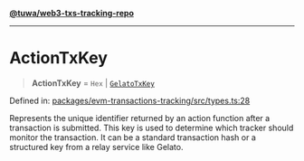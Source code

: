 [**@tuwa/web3-txs-tracking-repo**](../../../README.md)

***

# ActionTxKey

> **ActionTxKey** = `Hex` \| [`GelatoTxKey`](GelatoTxKey.md)

Defined in: [packages/evm-transactions-tracking/src/types.ts:28](https://github.com/TuwaIO/web3-transactions-tracking/blob/06a37fe8e151c67b408e69e3e0bb027c0c35f48a/packages/evm-transactions-tracking/src/types.ts#L28)

Represents the unique identifier returned by an action function after a transaction is submitted.
This key is used to determine which tracker should monitor the transaction.
It can be a standard transaction hash or a structured key from a relay service like Gelato.
